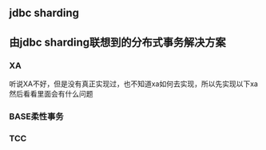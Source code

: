 ## jdbc sharding


## 由jdbc sharding联想到的分布式事务解决方案

### XA  
听说XA不好，但是没有真正实现过，也不知道xa如何去实现，所以先实现以下xa然后看看里面会有什么问题

### BASE柔性事务

### TCC